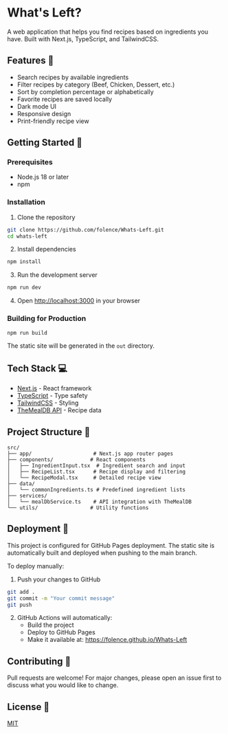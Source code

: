 # What's Left?

A web application that helps you find recipes based on ingredients you have. Built with Next.js, TypeScript, and TailwindCSS.

## Features 🌟

- Search recipes by available ingredients
- Filter recipes by category (Beef, Chicken, Dessert, etc.)
- Sort by completion percentage or alphabetically
- Favorite recipes are saved locally
- Dark mode UI
- Responsive design
- Print-friendly recipe view

## Getting Started 🚀

### Prerequisites
- Node.js 18 or later
- npm

### Installation

1. Clone the repository
```bash
git clone https://github.com/folence/Whats-Left.git
cd whats-left
```

2. Install dependencies
```bash
npm install
```

3. Run the development server
```bash
npm run dev
```

4. Open [http://localhost:3000](http://localhost:3000) in your browser

### Building for Production

```bash
npm run build
```

The static site will be generated in the `out` directory.

## Tech Stack 💻

- [Next.js](https://nextjs.org/) - React framework
- [TypeScript](https://www.typescriptlang.org/) - Type safety
- [TailwindCSS](https://tailwindcss.com/) - Styling
- [TheMealDB API](https://www.themealdb.com/api.php) - Recipe data

## Project Structure 📁

```
src/
├── app/                    # Next.js app router pages
├── components/            # React components
│   ├── IngredientInput.tsx  # Ingredient search and input
│   ├── RecipeList.tsx      # Recipe display and filtering
│   └── RecipeModal.tsx     # Detailed recipe view
├── data/
│   └── commonIngredients.ts # Predefined ingredient lists
├── services/
│   └── mealDbService.ts    # API integration with TheMealDB
└── utils/                 # Utility functions
```

## Deployment 🚀

This project is configured for GitHub Pages deployment. The static site is automatically built and deployed when pushing to the main branch.

To deploy manually:

1. Push your changes to GitHub
```bash
git add .
git commit -m "Your commit message"
git push
```

2. GitHub Actions will automatically:
   - Build the project
   - Deploy to GitHub Pages
   - Make it available at: https://folence.github.io/Whats-Left

## Contributing 🤝

Pull requests are welcome! For major changes, please open an issue first to discuss what you would like to change.

## License 📝

[MIT](https://choosealicense.com/licenses/mit/)
